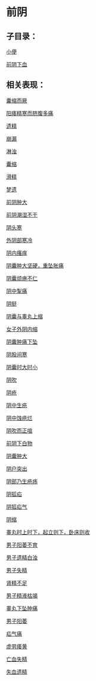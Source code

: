 # 前阴## 子目录：[小便](https://www.gmzyjc.com/read/biaoxian/cat_小便.md)[前阴下血](https://www.gmzyjc.com/read/biaoxian/cat_前阴下血.md)## 相关表现：[囊缩而厥](https://zuoye.gmzyh.com/search?key=囊缩而厥)[阳痿精寒而脐腹多痛](https://zuoye.gmzyh.com/search?key=阳痿精寒而脐腹多痛)[遗精](https://zuoye.gmzyh.com/search?key=遗精)[崩漏](https://zuoye.gmzyh.com/search?key=崩漏)[淋浊](https://zuoye.gmzyh.com/search?key=淋浊)[囊缩](https://zuoye.gmzyh.com/search?key=囊缩)[滑精](https://zuoye.gmzyh.com/search?key=滑精)[梦遗](https://zuoye.gmzyh.com/search?key=梦遗)[前阴肿大](https://zuoye.gmzyh.com/search?key=前阴肿大)[前阴潮湿不干](https://zuoye.gmzyh.com/search?key=前阴潮湿不干)[阴头寒](https://zuoye.gmzyh.com/search?key=阴头寒)[外阴部寒冷](https://zuoye.gmzyh.com/search?key=外阴部寒冷)[阴内瘙痒](https://zuoye.gmzyh.com/search?key=阴内瘙痒)[阴囊肿大坚硬，重坠胀痛](https://zuoye.gmzyh.com/search?key=阴囊肿大坚硬，重坠胀痛)[阴囊顽痹不仁](https://zuoye.gmzyh.com/search?key=阴囊顽痹不仁)[阴中掣痛](https://zuoye.gmzyh.com/search?key=阴中掣痛)[阴挺](https://zuoye.gmzyh.com/search?key=阴挺)[阴囊与睾丸上缩](https://zuoye.gmzyh.com/search?key=阴囊与睾丸上缩)[女子外阴内缩](https://zuoye.gmzyh.com/search?key=女子外阴内缩)[阴囊肿痛下坠](https://zuoye.gmzyh.com/search?key=阴囊肿痛下坠)[阴股间寒](https://zuoye.gmzyh.com/search?key=阴股间寒)[阴囊时大时小](https://zuoye.gmzyh.com/search?key=阴囊时大时小)[阴吹](https://zuoye.gmzyh.com/search?key=阴吹)[阴疮](https://zuoye.gmzyh.com/search?key=阴疮)[阴中生疮](https://zuoye.gmzyh.com/search?key=阴中生疮)[阴中蚀疮烂](https://zuoye.gmzyh.com/search?key=阴中蚀疮烂)[阴吹而正喧](https://zuoye.gmzyh.com/search?key=阴吹而正喧)[前阴下白物](https://zuoye.gmzyh.com/search?key=前阴下白物)[阴囊肿大](https://zuoye.gmzyh.com/search?key=阴囊肿大)[阴户突出](https://zuoye.gmzyh.com/search?key=阴户突出)[阴部乃生疮疡](https://zuoye.gmzyh.com/search?key=阴部乃生疮疡)[阴狐疝](https://zuoye.gmzyh.com/search?key=阴狐疝)[阴狐疝气](https://zuoye.gmzyh.com/search?key=阴狐疝气)[阴缩](https://zuoye.gmzyh.com/search?key=阴缩)[睾丸时上时下，起立则下，卧床则收](https://zuoye.gmzyh.com/search?key=睾丸时上时下，起立则下，卧床则收)[男子阳萎不育](https://zuoye.gmzyh.com/search?key=男子阳萎不育)[男子遗精白浊](https://zuoye.gmzyh.com/search?key=男子遗精白浊)[男子失精](https://zuoye.gmzyh.com/search?key=男子失精)[肾精不足](https://zuoye.gmzyh.com/search?key=肾精不足)[男子精液枯竭](https://zuoye.gmzyh.com/search?key=男子精液枯竭)[睾丸下坠肿痛](https://zuoye.gmzyh.com/search?key=睾丸下坠肿痛)[男子阳萎](https://zuoye.gmzyh.com/search?key=男子阳萎)[疝气痛](https://zuoye.gmzyh.com/search?key=疝气痛)[虚劳痿黄](https://zuoye.gmzyh.com/search?key=虚劳痿黄)[亡血失精](https://zuoye.gmzyh.com/search?key=亡血失精)[失血遗精](https://zuoye.gmzyh.com/search?key=失血遗精)